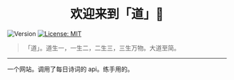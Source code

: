 <h1 align="center">欢迎来到「道」👋</h1>
<p>
  <img alt="Version" src="https://img.shields.io/badge/version-v0.1.2-blue.svg?cacheSeconds=2592000" />
  <a href="#" target="_blank">
    <img alt="License: MIT" src="https://img.shields.io/badge/License-MIT-yellow.svg" />
  </a>
</p>

> 「道」。道生一，一生二，二生三，三生万物。大道至简。

---

一个网站。调用了每日诗词的 api。练手用的。
